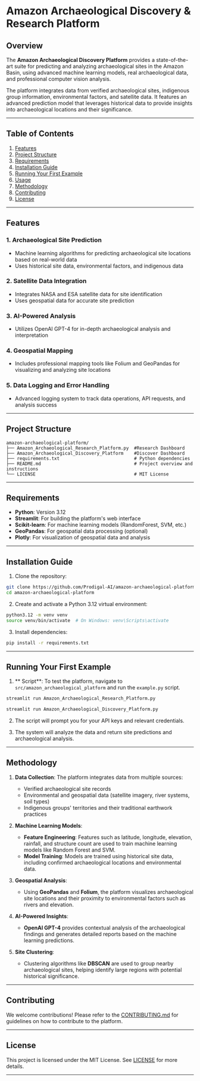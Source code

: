 # Amazon Archaeological Discovery & Research Platform

## Overview

The **Amazon Archaeological Discovery Platform** provides a state-of-the-art suite for predicting and analyzing archaeological sites in the Amazon Basin, using advanced machine learning models, real archaeological data, and professional computer vision analysis.

The platform integrates data from verified archaeological sites, indigenous group information, environmental factors, and satellite data. It features an advanced prediction model that leverages historical data to provide insights into archaeological locations and their significance.

---

## Table of Contents

1. [Features](#features)
2. [Project Structure](#project-structure)
3. [Requirements](#requirements)
4. [Installation Guide](#installation-guide)
5. [Running Your First Example](#running-your-first-example)
6. [Usage](#usage)
7. [Methodology](#methodology)
8. [Contributing](#contributing)
9. [License](#license)

---

## Features

### 1. **Archaeological Site Prediction**

* Machine learning algorithms for predicting archaeological site locations based on real-world data
* Uses historical site data, environmental factors, and indigenous data

### 2. **Satellite Data Integration**

* Integrates NASA and ESA satellite data for site identification
* Uses geospatial data for accurate site prediction

### 3. **AI-Powered Analysis**

* Utilizes OpenAI GPT-4 for in-depth archaeological analysis and interpretation

### 4. **Geospatial Mapping**

* Includes professional mapping tools like Folium and GeoPandas for visualizing and analyzing site locations

### 5. **Data Logging and Error Handling**

* Advanced logging system to track data operations, API requests, and analysis success

---

## Project Structure

```
amazon-archaeological-platform/
├── Amazon_Archaeological_Research_Platform.py  #Research Dashboard
├── Amazon_Archaeological_Discovery_Platform    #Discover Dashboard
├── requirements.txt                            # Python dependencies
├── README.md                                   # Project overview and instructions
└── LICENSE                                     # MIT License
```

---

## Requirements

* **Python**: Version 3.12
* **Streamlit**: For building the platform's web interface
* **Scikit-learn**: For machine learning models (RandomForest, SVM, etc.)
* **GeoPandas**: For geospatial data processing (optional)
* **Plotly**: For visualization of geospatial data and analysis

---

## Installation Guide

1. Clone the repository:

```bash
git clone https://github.com/Prodigal-AI/amazon-archaeological-platform.git
cd amazon-archaeological-platform
```

2. Create and activate a Python 3.12 virtual environment:

```bash
python3.12 -m venv venv
source venv/bin/activate  # On Windows: venv\Scripts\activate
```

3. Install dependencies:

```bash
pip install -r requirements.txt
```

---

## Running Your First Example

1. ** Script**: To test the platform, navigate to `src/amazon_archaeological_platform` and run the `example.py` script.

```bash
streamlit run Amazon_Archaeological_Research_Platform.py
```
```bash
streamlit run Amazon_Archaeological_Discovery_Platform.py
```

2. The script will prompt you for your API keys and relevant credentials.

3. The system will analyze the data and return site predictions and archaeological analysis.

---

## Methodology

1. **Data Collection**: The platform integrates data from multiple sources:

   * Verified archaeological site records
   * Environmental and geospatial data (satellite imagery, river systems, soil types)
   * Indigenous groups' territories and their traditional earthwork practices

2. **Machine Learning Models**:

   * **Feature Engineering**: Features such as latitude, longitude, elevation, rainfall, and structure count are used to train machine learning models like Random Forest and SVM.
   * **Model Training**: Models are trained using historical site data, including confirmed archaeological locations and environmental data.

3. **Geospatial Analysis**:

   * Using **GeoPandas** and **Folium**, the platform visualizes archaeological site locations and their proximity to environmental factors such as rivers and elevation.

4. **AI-Powered Insights**:

   * **OpenAI GPT-4** provides contextual analysis of the archaeological findings and generates detailed reports based on the machine learning predictions.

5. **Site Clustering**:

   * Clustering algorithms like **DBSCAN** are used to group nearby archaeological sites, helping identify large regions with potential historical significance.

---

## Contributing

We welcome contributions! Please refer to the [CONTRIBUTING.md](CONTRIBUTING.md) for guidelines on how to contribute to the platform.

---

## License

This project is licensed under the MIT License. See [LICENSE](LICENSE) for more details.

---

